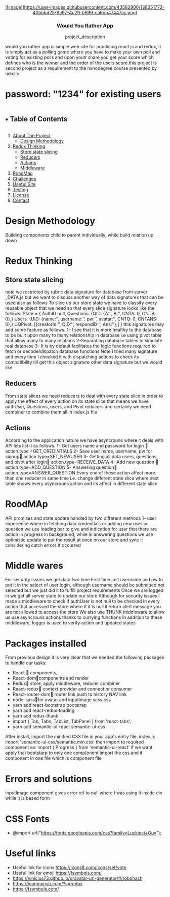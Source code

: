 <br />
<p align="center">
  <a href="https://github.com/github_username/repo_name">
![image](https://user-images.githubusercontent.com/43582900/138351772-40bbbd25-9a97-4c29-b999-ca6db47447ac.png)

  </a>

  <h3 align="center">Would You Rather App </h3>

  <p align="center">
    project_description
    
</p>


would you rather app is simple web site for practicing react js and redux, it is simply act as a polling game where you have to make your own poll and voting for existing polls and upon youtr share you get your score which defines who is the winner and the order of the users score.this project is second project as a requirement to the nanodegree course presented by udicity

#   password: "1234" for existing users

<!-- TABLE OF CONTENTS -->
<details open="open">
  <summary><h2 style="display: inline-block">Table of Contents</h2></summary>
  <ol>
    <li>
      <a href="#about-the-project">About The Project</a>
      <ul>
        <li><a href="#Design Methodology">Design Methodology</a></li>
      </ul>
    </li>
    <li>
      <a href="#Redux Thinking">Redux Thinking</a>
      <ul>
        <li><a href="#Store state slicing">Store state slicing</a></li>
        <li><a href="#Reducers">Reducers</a></li>
        <li><a href="#Actions">Actions</a></li>
        <li><a href="#Middlware">Middleware</a></li>
      </ul>
    </li>
    <li><a href="#RoodMap">RoadMap</a></li>   
    <li><a href="#C#hallenges">Challenges</a></li>
    <li><a href="#useful-site">Useful Site</a></li>
    <li><a href="#testing-using-npm-test">Testing</a></li>
    <li><a href="#license">License</a></li>
    <li><a href="#contact">Contact</a></li>
  </ol>
</details>



<!-- ABOUT THE PROJECT -->
# Design Methodology 
Building components child to parent individually, while build relation up down

# Redux Thinking
## Store state slicing
note we restricted by rubric data signature for database from server _DATA.js but we want to discuss another way of data signatures that can be used also as follows
To slice up our store state we have to classify every reusable object that we need so that every slice signature looks like the follows:
State = {
AuthID:null,
Questions: {QID: {A:’’, B:’’, CNTA: 0, CNTB: 0},}
Users: {UID: {name:’’, username:’’, pw:’’, avatar:’’, CNTQ: 0, CNTANS: 0},}
UQPivot: [{creatorId:’’, QID:’’, respondID:’’, Ans:’’},]
}
this signatures may add some feature as follows:
 1- I see that it is more healthy to the database to be built upon many to many relationship in database i.e using pivot table that allow many to many relations
 2-Separating database tables to simulate real database
 3- It is by default facilitates the logic functions required to fetch or decode/dispatch database functions 
Note I tried many signature and every time I checked it with dispatching actions to check its compatibility till get this object signature
 other data signature but we would like

## Reducers
From state slices we need reducers to deal with every state slice in order to apply the effect of every action on its state slice that means we have authUser, Questions, users, and Pivot reducers and certainly we need combiner to combine them all in index.js file

## Actions
According to the application nature we have asyncrouns where it deals with API lets list it as follows:
1-	Get users name and password for login  action.type =GET_CREDINTIALS
2-	Save user name, username, pw for signup action.type=SET_NEWUSER
3-	Getting all data users, questions, and pivot  after login action.type=RECEIVE_DATA
4-	Add new question  action.type=ADD_QUESTION
5-	Answering question action.type=ANSWER_QUESTION
Every one of these action affect more than one reducer in same time i.e. change different state slice where next table shows every asyncrouns action and its affect in different state slice

# RoodMAp

API promises and state update handled by two different methods 1- user experience where in fetching data credentials or adding new user or question we use loading bar to give and indication for user that there are action in progress in background, while in answering questions we use optimistic update to put the result at once on our store and sync it considering catch errors if occurred 

# Middle wares 
For security issues we get data two time 
First time just username and pw to put it in the select of user login, although username should be submitted not selected but we just did it to fulfill project requirements
Once we are logged in we get all server state to update our store
Although for security issues I made a middleware to check if authUser is not null to be checked in every action that accessed the store where if it is null it return alert message you are not allowed to access the store 
We also use THUNK middleware to allow us use asyncrouns actions thanks to currying functions 
In addition to these middleware, logger is used to verify action and updated states

# Packages installed
From previous design it is very clear that we needed the following packages to handle our tasks:
*   React  components, 
*   React-domcomponents and render
*	Redux store, apply middleware, reducer combiner 
*	React-redux context provider and connect or consumer
*	React-router-dom router link push to history NAV link
*	node-sassfor avatar and inputImage sass css
*	yarn add react-bootstrap bootstrap
*	yarn add react-redux-loading
*	yarn add redux-thunk
*	import { Tab, Tabs, TabList, TabPanel } from 'react-tabs';
*   yarn add semantic-ui-react semantic-ui-css

After install, import the minified CSS file in your app's entry file:
index.js
import 'semantic-ui-css/semantic.min.css'
then import to required component 
ex: import { Progress } from 'semantic-ui-react'
if we want apply that bootstarp to only one comp[onent import the css and it component in one file which is component file



# Errors and solutions
inputImage component gives error ref to null where I was using it inside div while it is based form

# CSS Fonts
* @import url("https://fonts.googleapis.com/css?family=Luckiest+Guy");

# Useful links
* Useful link for icons https://icons8.com/icons/set/vote 
* Useful link for emoji https://fsymbols.com/
* https://vinicius73.github.io/gravatar-url-generator/#/robohash
* https://iconmonstr.com/?s=redux
* https://fsymbols.com/

